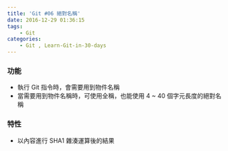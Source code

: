 ```yaml
---
title: 'Git #06 絕對名稱'
date: 2016-12-29 01:36:15
tags: 
    - Git
categories:
    - Git , Learn-Git-in-30-days
---
```

### 功能
 - 執行 Git 指令時，會需要用到物件名稱
 - 當需要用到物件名稱時，可使用全稱，也能使用 4 ~ 40 個字元長度的絕對名稱

### 特性
 - 以內容進行 SHA1 雜湊運算後的結果
